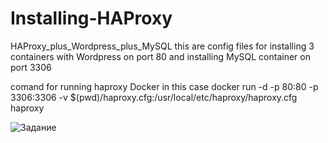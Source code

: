 # Installing-HAProxy
HAProxy_plus_Wordpress_plus_MySQL
this are config files for installing 3 containers with Wordpress on port 80 and installing MySQL container on port 3306

comand for running haproxy Docker in this case
docker run -d -p 80:80 -p 3306:3306 -v $(pwd)/haproxy.cfg:/usr/local/etc/haproxy/haproxy.cfg haproxy

![Задание](https://github.com/anatoliykv/Installing-HAProxy/blob/master/Image%20from%20iOS%20(1).jpg)

